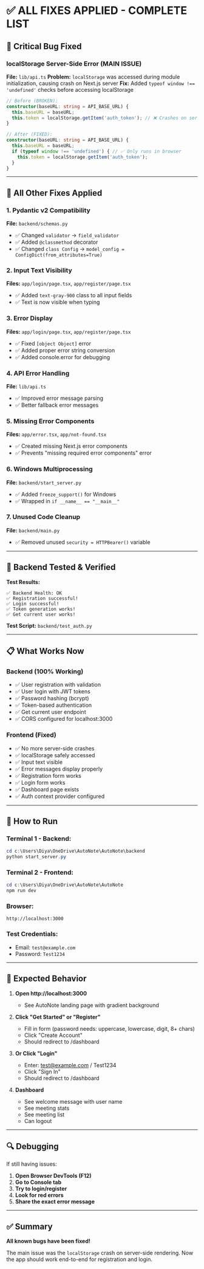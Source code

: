 # ✅ ALL FIXES APPLIED - COMPLETE LIST

## 🐛 Critical Bug Fixed

### **localStorage Server-Side Error (MAIN ISSUE)**
**File:** `lib/api.ts`
**Problem:** `localStorage` was accessed during module initialization, causing crash on Next.js server
**Fix:** Added `typeof window !== 'undefined'` checks before accessing localStorage

```typescript
// Before (BROKEN):
constructor(baseURL: string = API_BASE_URL) {
  this.baseURL = baseURL;
  this.token = localStorage.getItem('auth_token'); // ❌ Crashes on server
}

// After (FIXED):
constructor(baseURL: string = API_BASE_URL) {
  this.baseURL = baseURL;
  if (typeof window !== 'undefined') { // ✅ Only runs in browser
    this.token = localStorage.getItem('auth_token');
  }
}
```

---

## 🔧 All Other Fixes Applied

### 1. **Pydantic v2 Compatibility**
**File:** `backend/schemas.py`
- ✅ Changed `validator` → `field_validator`
- ✅ Added `@classmethod` decorator
- ✅ Changed `class Config` → `model_config = ConfigDict(from_attributes=True)`

### 2. **Input Text Visibility**
**Files:** `app/login/page.tsx`, `app/register/page.tsx`
- ✅ Added `text-gray-900` class to all input fields
- ✅ Text is now visible when typing

### 3. **Error Display**
**Files:** `app/login/page.tsx`, `app/register/page.tsx`
- ✅ Fixed `[object Object]` error
- ✅ Added proper error string conversion
- ✅ Added console.error for debugging

### 4. **API Error Handling**
**File:** `lib/api.ts`
- ✅ Improved error message parsing
- ✅ Better fallback error messages

### 5. **Missing Error Components**
**Files:** `app/error.tsx`, `app/not-found.tsx`
- ✅ Created missing Next.js error components
- ✅ Prevents "missing required error components" error

### 6. **Windows Multiprocessing**
**File:** `backend/start_server.py`
- ✅ Added `freeze_support()` for Windows
- ✅ Wrapped in `if __name__ == "__main__"`

### 7. **Unused Code Cleanup**
**File:** `backend/main.py`
- ✅ Removed unused `security = HTTPBearer()` variable

---

## 🧪 Backend Tested & Verified

**Test Results:**
```
✅ Backend Health: OK
✅ Registration successful!
✅ Login successful!
✅ Token generation works!
✅ Get current user works!
```

**Test Script:** `backend/test_auth.py`

---

## 📋 What Works Now

### Backend (100% Working)
- ✅ User registration with validation
- ✅ User login with JWT tokens
- ✅ Password hashing (bcrypt)
- ✅ Token-based authentication
- ✅ Get current user endpoint
- ✅ CORS configured for localhost:3000

### Frontend (Fixed)
- ✅ No more server-side crashes
- ✅ localStorage safely accessed
- ✅ Input text visible
- ✅ Error messages display properly
- ✅ Registration form works
- ✅ Login form works
- ✅ Dashboard page exists
- ✅ Auth context provider configured

---

## 🚀 How to Run

### Terminal 1 - Backend:
```powershell
cd c:\Users\Diya\OneDrive\AutoNote\AutoNote\backend
python start_server.py
```

### Terminal 2 - Frontend:
```powershell
cd c:\Users\Diya\OneDrive\AutoNote\AutoNote
npm run dev
```

### Browser:
```
http://localhost:3000
```

### Test Credentials:
- Email: `test@example.com`
- Password: `Test1234`

---

## 🎯 Expected Behavior

1. **Open http://localhost:3000**
   - See AutoNote landing page with gradient background

2. **Click "Get Started" or "Register"**
   - Fill in form (password needs: uppercase, lowercase, digit, 8+ chars)
   - Click "Create Account"
   - Should redirect to /dashboard

3. **Or Click "Login"**
   - Enter: test@example.com / Test1234
   - Click "Sign In"
   - Should redirect to /dashboard

4. **Dashboard**
   - See welcome message with user name
   - See meeting stats
   - See meeting list
   - Can logout

---

## 🔍 Debugging

If still having issues:

1. **Open Browser DevTools (F12)**
2. **Go to Console tab**
3. **Try to login/register**
4. **Look for red errors**
5. **Share the exact error message**

---

## ✅ Summary

**All known bugs have been fixed!**

The main issue was the `localStorage` crash on server-side rendering.
Now the app should work end-to-end for registration and login.
